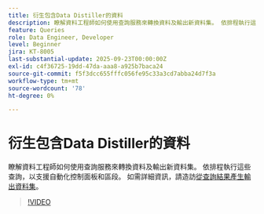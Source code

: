 ```yaml
---
title: 衍生包含Data Distiller的資料
description: 瞭解資料工程師如何使用查詢服務來轉換資料及輸出新資料集。 依排程執行這些查詢，以支援自動化控制面板和區段。
feature: Queries
role: Data Engineer, Developer
level: Beginner
jira: KT-8005
last-substantial-update: 2025-09-23T00:00:00Z
exl-id: c4f36725-19dd-47da-aaa8-a925b7baca24
source-git-commit: f5f3dcc655fffc056fe95c33a3cd7abba24d7f3a
workflow-type: tm+mt
source-wordcount: '78'
ht-degree: 0%

---
```


# 衍生包含Data Distiller的資料

瞭解資料工程師如何使用查詢服務來轉換資料及輸出新資料集。 依排程執行這些查詢，以支援自動化控制面板和區段。 如需詳細資訊，請造訪[從查詢結果產生輸出資料集](https://experienceleague.adobe.com/zh-hant/docs/experience-platform/query/ui/create-datasets)。

>[!VIDEO](https://video.tv.adobe.com/v/3475300?learn=on&enablevpops&captions=chi_hant)
